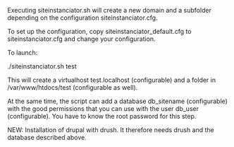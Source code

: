 Executing siteinstanciator.sh will create a new domain and a subfolder depending on the configuration siteinstanciator.cfg. 

To set up the configuration, copy siteinstanciator_default.cfg to siteinstanciator.cfg and change your configuration.

To launch:

./siteinstanciator.sh test

This will create a virtualhost test.localhost (configurable) and a folder in /var/www/htdocs/test (configurable as well).

At the same time, the script can add a database db_sitename (configurable) with the good permissions that you can use with the user db_user (configurable).
You have to know the root password for this step.

NEW: Installation of drupal with drush. It therefore needs drush and the database described above.

